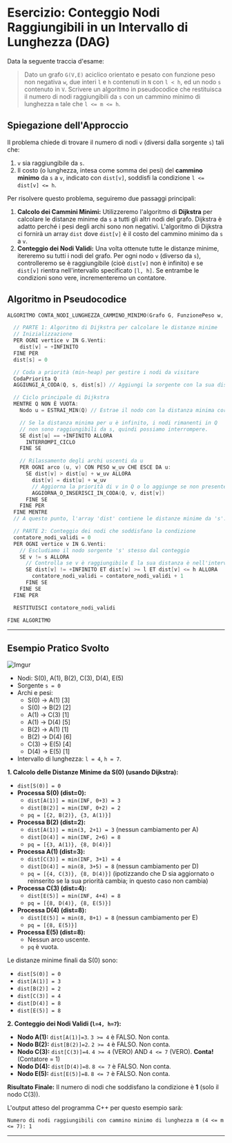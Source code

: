 # Esercizio: Conteggio Nodi Raggiungibili in un Intervallo di Lunghezza (DAG)

Data la seguente traccia d'esame:

> Dato un grafo `G(V,E)` aciclico orientato e pesato con funzione peso non negativa `w`, due interi `l` e `h` contenuti in `N` con `l < h`, ed un nodo `s` contenuto in `V`. Scrivere un algoritmo in pseudocodice che restituisca il numero di nodi raggiungibili da `s` con un cammino minimo di lunghezza `m` tale che `l <= m <= h`.

## Spiegazione dell'Approccio

Il problema chiede di trovare il numero di nodi `v` (diversi dalla sorgente `s`) tali che:
1.  `v` sia raggiungibile da `s`.
2.  Il costo (o lunghezza, intesa come somma dei pesi) del **cammino minimo** da `s` a `v`, indicato con `dist[v]`, soddisfi la condizione `l <= dist[v] <= h`.

Per risolvere questo problema, seguiremo due passaggi principali:

1.  **Calcolo dei Cammini Minimi:** Utilizzeremo l'algoritmo di **Dijkstra** per calcolare le distanze minime da `s` a tutti gli altri nodi del grafo. Dijkstra è adatto perché i pesi degli archi sono non negativi. L'algoritmo di Dijkstra ci fornirà un array `dist` dove `dist[v]` è il costo del cammino minimo da `s` a `v`.
2.  **Conteggio dei Nodi Validi:** Una volta ottenute tutte le distanze minime, itereremo su tutti i nodi del grafo. Per ogni nodo `v` (diverso da `s`), controlleremo se è raggiungibile (cioè `dist[v]` non è infinito) e se `dist[v]` rientra nell'intervallo specificato `[l, h]`. Se entrambe le condizioni sono vere, incrementeremo un contatore.

## Algoritmo in Pseudocodice

```c
ALGORITMO CONTA_NODI_LUNGHEZZA_CAMMINO_MINIMO(Grafo G, FunzionePeso w, Nodo s, Intero l, Intero h)

  // PARTE 1: Algoritmo di Dijkstra per calcolare le distanze minime
  // Inizializzazione
  PER OGNI vertice v IN G.Venti:
    dist[v] = +INFINITO
  FINE PER
  dist[s] = 0

  // Coda a priorità (min-heap) per gestire i nodi da visitare
  CodaPriorita Q 
  AGGIUNGI_A_CODA(Q, s, dist[s]) // Aggiungi la sorgente con la sua distanza

  // Ciclo principale di Dijkstra
  MENTRE Q NON È VUOTA:
    Nodo u = ESTRAI_MIN(Q) // Estrae il nodo con la distanza minima corrente

    // Se la distanza minima per u è infinito, i nodi rimanenti in Q 
    // non sono raggiungibili da s, quindi possiamo interrompere.
    SE dist[u] == +INFINITO ALLORA
      INTERROMPI_CICLO 
    FINE SE

    // Rilassamento degli archi uscenti da u
    PER OGNI arco (u, v) CON PESO w_uv CHE ESCE DA u:
      SE dist[v] > dist[u] + w_uv ALLORA
        dist[v] = dist[u] + w_uv
        // Aggiorna la priorità di v in Q o lo aggiunge se non presente
        AGGIORNA_O_INSERISCI_IN_CODA(Q, v, dist[v]) 
      FINE SE
    FINE PER
  FINE MENTRE
  // A questo punto, l'array 'dist' contiene le distanze minime da 's'.

  // PARTE 2: Conteggio dei nodi che soddisfano la condizione
  contatore_nodi_validi = 0
  PER OGNI vertice v IN G.Venti:
    // Escludiamo il nodo sorgente 's' stesso dal conteggio
    SE v != s ALLORA
      // Controlla se v è raggiungibile E la sua distanza è nell'intervallo [l, h]
      SE dist[v] != +INFINITO ET dist[v] >= l ET dist[v] <= h ALLORA
        contatore_nodi_validi = contatore_nodi_validi + 1
      FINE SE
    FINE SE
  FINE PER

  RESTITUISCI contatore_nodi_validi

FINE ALGORITMO
```
---

## Esempio Pratico Svolto

![Imgur](https://i.imgur.com/9hiNXBS.png)

*   Nodi: S(0), A(1), B(2), C(3), D(4), E(5)
*   Sorgente `s = 0`
*   Archi e pesi:
    *   S(0) -> A(1) [3]
    *   S(0) -> B(2) [2]
    *   A(1) -> C(3) [1]
    *   A(1) -> D(4) [5]
    *   B(2) -> A(1) [1]
    *   B(2) -> D(4) [6]
    *   C(3) -> E(5) [4]
    *   D(4) -> E(5) [1]
*   Intervallo di lunghezza: `l = 4`, `h = 7`.

**1. Calcolo delle Distanze Minime da S(0) (usando Dijkstra):**

*   `dist[S(0)] = 0`
*   **Processa S(0) (dist=0):**
    *   `dist[A(1)] = min(INF, 0+3) = 3`
    *   `dist[B(2)] = min(INF, 0+2) = 2`
    *   `pq = [{2, B(2)}, {3, A(1)}]`
*   **Processa B(2) (dist=2):**
    *   `dist[A(1)] = min(3, 2+1) = 3` (nessun cambiamento per A)
    *   `dist[D(4)] = min(INF, 2+6) = 8`
    *   `pq = [{3, A(1)}, {8, D(4)}]`
*   **Processa A(1) (dist=3):**
    *   `dist[C(3)] = min(INF, 3+1) = 4`
    *   `dist[D(4)] = min(8, 3+5) = 8` (nessun cambiamento per D)
    *   `pq = [{4, C(3)}, {8, D(4)}]` (ipotizzando che D sia aggiornato o reinserito se la sua priorità cambia; in questo caso non cambia)
*   **Processa C(3) (dist=4):**
    *   `dist[E(5)] = min(INF, 4+4) = 8`
    *   `pq = [{8, D(4)}, {8, E(5)}]`
*   **Processa D(4) (dist=8):**
    *   `dist[E(5)] = min(8, 8+1) = 8` (nessun cambiamento per E)
    *   `pq = [{8, E(5)}]`
*   **Processa E(5) (dist=8):**
    *   Nessun arco uscente.
    *   `pq` è vuota.

Le distanze minime finali da S(0) sono:
*   `dist[S(0)] = 0`
*   `dist[A(1)] = 3`
*   `dist[B(2)] = 2`
*   `dist[C(3)] = 4`
*   `dist[D(4)] = 8`
*   `dist[E(5)] = 8`

**2. Conteggio dei Nodi Validi (`l=4, h=7`):**

*   **Nodo A(1):** `dist[A(1)]=3`. `3 >= 4` è FALSO. Non conta.
*   **Nodo B(2):** `dist[B(2)]=2`. `2 >= 4` è FALSO. Non conta.
*   **Nodo C(3):** `dist[C(3)]=4`. `4 >= 4` (VERO) AND `4 <= 7` (VERO). **Conta!** (Contatore = 1)
*   **Nodo D(4):** `dist[D(4)]=8`. `8 <= 7` è FALSO. Non conta.
*   **Nodo E(5):** `dist[E(5)]=8`. `8 <= 7` è FALSO. Non conta.

**Risultato Finale:** Il numero di nodi che soddisfano la condizione è **1** (solo il nodo C(3)).

L'output atteso del programma C++ per questo esempio sarà:
```
Numero di nodi raggiungibili con cammino minimo di lunghezza m (4 <= m <= 7): 1
```

---
